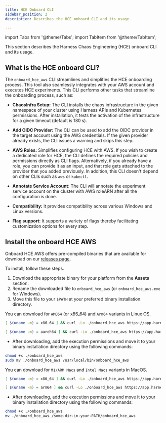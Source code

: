 ```yaml
---
title: HCE Onboard CLI
sidebar_position: 2
description: Describes the HCE onboard CLI and its usage.

---
```

import Tabs from '@theme/Tabs';
import TabItem from '@theme/TabItem';

This section describes the Harness Chaos Engineering (HCE) onboard CLI and its usage.

## What is the HCE onboard CLI?

The `onboard_hce_aws` CLI streamlines and simplifies the HCE onboarding process. This tool also seamlessly integrates with your AWS account and executes HCE experiments. This CLI performs other tasks that streamline the onboarding process, such as:

- **ChaosInfra Setup:** The CLI installs the chaos infrastructure in the given namespace of your cluster using Harness APIs and Kubernetes permissions. After installation, it tests the activation of the infrastructure for a given timeout (default is 180 s).

- **Add OIDC Provider:** The CLI can be used to add the OIDC provider in the target account using the AWS credentials. If the given provider already exists, the CLI issues a warning and skips this step.

- **AWS Roles:** Simplifies configuring HCE with AWS. If you wish to create a dedicated role for HCE, the CLI defines the required policies and permissions directly as CLI flags. Alternatively, if you already have a role, you can provide it as an input, and that role gets attached to the provider that you added previously. In addition, this CLI doesn't depend on other CLIs such as `aws` or `kubectl`.

- **Annotate Service Account:** The CLI will annotate the experiment service account on the cluster with AWS roleARN after all the configuration is done.

- **Compatibility:** It provides compatibility across various Windows and Linux versions.

- **Flag support:** It supports a variety of flags thereby facilitating customization options for every step.

## Install the onboard HCE AWS

Onboard HCE AWS offers pre-compiled binaries that are available for download on our [releases page](https://github.com/harness/onboard_hce_aws/releases).

To install, follow these steps.
1. Download the appropriate binary for your platform from the **Assets** section.
2. Rename the downloaded file to `onboard_hce_aws` (or `onboard_hce_aws.exe` for Windows).
3. Move this file to your `$PATH` at your preferred binary installation directory.

<Tabs>
  <TabItem value="Linux">

You can download for `AMD64` (or x86_64) and `Arm64` variants in Linux OS.

<Tabs>
  <TabItem value="AMD64 / x86_64">

```bash
[ $(uname -m) = x86_64 ] && curl -Lo ./onboard_hce_aws https://app.harness.io/public/shared/tools/chaos/onboard_hce_aws/0.2.0/onboard_hce_cli-0.2.0-linux-amd64
```

</TabItem>

  <TabItem value="Arm64">

```bash
[ $(uname -m) = aarch64 ] && curl -Lo ./onboard_hce_aws https://app.harness.io/public/shared/tools/chaos/onboard_hce_aws/0.3.0/onboard_hce_cli-0.3.0-linux-arm64
```

* After downloading, add the execution permissions and move it to your binary installation directory using the following commands:

```bash
chmod +x ./onboard_hce_aws
sudo mv ./onboard_hce_aws /usr/local/bin/onboard_hce_aws
```

  </TabItem>

</Tabs>
</TabItem>

<TabItem value="MacOS">

You can download for `M1/ARM Macs` and `Intel Macs` variants in MacOS.

<Tabs>
<TabItem value="Intel Macs">

```bash
[ $(uname -m) = x86_64 ] && curl -Lo ./onboard_hce_aws https://app.harness.io/public/shared/tools/chaos/onboard_hce_aws/0.3.0/onboard_hce_cli-0.3.0-darwin-amd64
```
</TabItem>

<TabItem value="M1 / ARM Macs">

```bash
[ $(uname -m) = arm64 ] && curl -Lo ./onboard_hce_aws https://app.harness.io/public/shared/tools/chaos/onboard_hce_aws/0.3.0/onboard_hce_cli-0.3.0-darwin-arm64
```

* After downloading, add the execution permissions and move it to your binary installation directory using the following commands:

```bash
chmod +x ./onboard_hce_aws
mv ./onboard_hce_aws /some-dir-in-your-PATH/onboard_hce_aws
```

</TabItem>
</Tabs>

</TabItem>
</Tabs>
